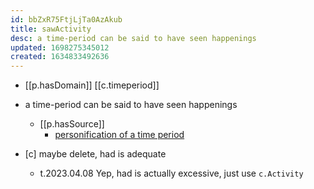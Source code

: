 ```yaml
---
id: bbZxR75FtjLjTa0AzAkub
title: sawActivity
desc: a time-period can be said to have seen happenings
updated: 1698275345012
created: 1634833492636
---
```




- [[p.hasDomain]] [[c.timeperiod]]

- a time-period can be said to have seen happenings
  - [[p.hasSource]]
    - [personification of a time period](https://www.reddit.com/r/grammar/comments/g69d1t/is_the_use_of_the_word_saw_to_describe_casualties/)
- [c] maybe delete, had is adequate
  - t.2023.04.08 Yep, had is actually excessive, just use `c.Activity`